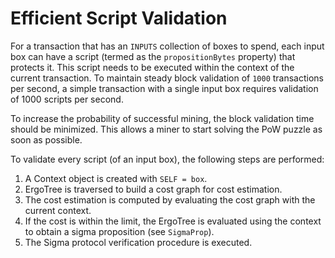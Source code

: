# Efficient Script Validation

For a transaction that has an `INPUTS` collection of boxes to spend, each input box can have a script (termed as the `propositionBytes` property) that protects it. This script needs to be executed within the context of the current transaction. To maintain steady block validation of `1000` transactions per second, a simple transaction with a single input box requires validation of 1000 scripts per second.

To increase the probability of successful mining, the block validation time should be minimized. This allows a miner to start solving the PoW puzzle as soon as possible.

To validate every script (of an input box), the following steps are performed:

1. A Context object is created with `SELF = box`.
2. ErgoTree is traversed to build a cost graph for cost estimation.
3. The cost estimation is computed by evaluating the cost graph with the current context.
4. If the cost is within the limit, the ErgoTree is evaluated using the context to obtain a sigma proposition (see `SigmaProp`).
5. The Sigma protocol verification procedure is executed.
